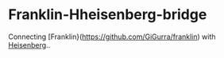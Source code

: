 # Franklin-Hheisenberg-bridge
Connecting [Franklin}(https://github.com/GiGurra/franklin) with [Heisenberg](https://github.com/GiGurra/heisenberg)..
